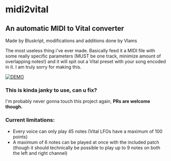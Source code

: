# midi2vital
## An automatic MIDI to Vital converter

Made by Bluskript, modifications and additions done by Vlams

The most useless thing i've ever made. Basically feed it a MIDI file with some really specific parameters (MUST be one track, minimize amount of overlapping notes!)
and it will spit out a Vital preset with your song encoded in it. I am truly sorry for making this.

[![DEMO](https://img.youtube.com/vi/AgG_4bDf9tg/0.jpg)](https://www.youtube.com/watch?v=AgG_4bDf9tg)

### This is kinda janky to use, can u fix?

I'm probably never gonna touch this project again, **PRs are welcome though.**

### Current limitations:
- Every voice can only play 45 notes (Vital LFOs have a maximum of 100 points)
- A maximum of 6 notes can be played at once with the included patch (though it should technically be possible to play up to 9 notes on both the left and right channel)
